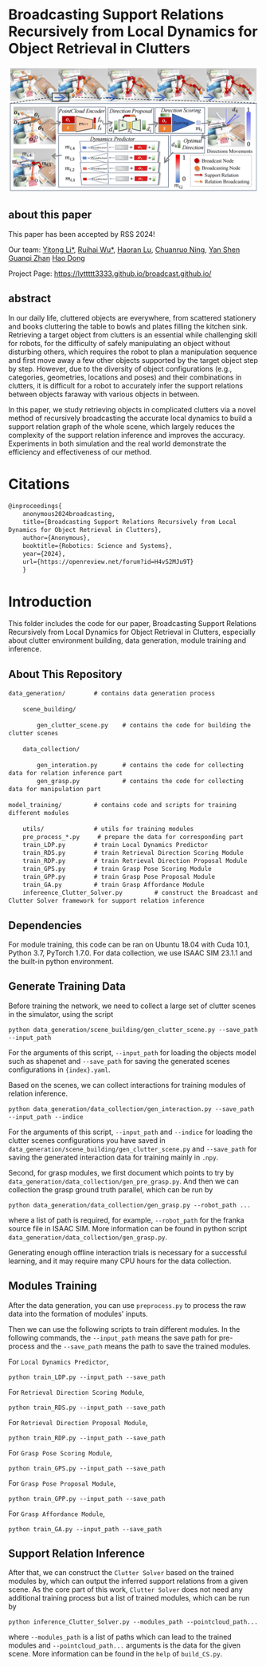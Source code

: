 # Broadcasting Support Relations Recursively from Local Dynamics for Object Retrieval in Clutters 

![Overview](/images/teaser.png)

## about this paper
This paper has been accepted by RSS 2024!

Our team: 
[Yitong Li*](https://lyttttt3333.github.io/YitongLi.github.io/),
[Ruihai Wu*](https://warshallrho.github.io/),
[Haoran Lu](https://openreview.net/profile?id=~Haoran_Lu2),
[Chuanruo Ning](https://tritiumr.github.io/),
[Yan Shen](https://sxy7147.github.io/)
[Guanqi Zhan](https://www.robots.ox.ac.uk/~guanqi/)
[Hao Dong](https://zsdonghao.github.io/)

Project Page: https://lyttttt3333.github.io/broadcast.github.io/

## abstract

In our daily life, cluttered objects are everywhere, from scattered stationery and books cluttering the table to bowls and plates filling the kitchen sink. Retrieving a target object from clutters is an essential while challenging skill for robots, for the difficulty of safely manipulating an object without disturbing others, which requires the robot to plan a manipulation sequence and first move away a few other objects supported by the target object step by step. However, due to the diversity of object configurations (e.g., categories, geometries, locations and poses) and their combinations in clutters, it is difficult for a robot to accurately infer the support relations between objects faraway with various objects in between. 

In this paper, we study retrieving objects in complicated clutters via a novel method of recursively broadcasting the accurate local dynamics to build a support relation graph of the whole scene, which largely reduces the complexity of the support relation inference and improves the accuracy. Experiments in both simulation and the real world demonstrate the efficiency and effectiveness of our method.

# Citations
    
    @inproceedings{
        anonymous2024broadcasting,
        title={Broadcasting Support Relations Recursively from Local Dynamics for Object Retrieval in Clutters},
        author={Anonymous},
        booktitle={Robotics: Science and Systems},
        year={2024},
        url={https://openreview.net/forum?id=H4vS2MJu9T}
        }

# Introduction

This folder includes the code for our paper, Broadcasting Support Relations Recursively from Local Dynamics for Object Retrieval in Clutters, especially about clutter environment building, data generation, module training and inference.

## About This Repository
    data_generation/        # contains data generation process

        scene_building/     

            gen_clutter_scene.py    # contains the code for building the clutter scenes

        data_collection/     
        
            gen_interation.py       # contains the code for collecting data for relation inference part
            gen_grasp.py            # contains the code for collecting data for manipulation part

    model_training/         # contains code and scripts for training different modules

        utils/              # utils for training modules
        pre_process_*.py     # prepare the data for corresponding part
        train_LDP.py        # train Local Dynamics Predictor
        train_RDS.py        # train Retrieval Direction Scoring Module
        train_RDP.py        # train Retrieval Direction Proposal Module
        train_GPS.py        # train Grasp Pose Scoring Module
        train_GPP.py        # train Grasp Pose Proposal Module
        train_GA.py         # train Grasp Affordance Module
        infereence_Clutter_Solver.py         # construct the Broadcast and Clutter Solver framework for support relation inference 


## Dependencies

For module training, this code can be ran on Ubuntu 18.04 with Cuda 10.1, Python 3.7, PyTorch 1.7.0. 
For data collection, we use ISAAC SIM 23.1.1 and the built-in python environment.

## Generate Training Data

Before training the network, we need to collect a large set of clutter scenes in the simulator, using the script 

    python data_generation/scene_building/gen_clutter_scene.py --save_path --input_path

For the arguments of this script, `--input_path` for loading the objects model such as shapenet and `--save_path` for saving the generated scenes configurations in `{index}.yaml`.

Based on the scenes, we can collect interactions for training modules of relation inference. 

    python data_generation/data_collection/gen_interaction.py --save_path --input_path --indice

For the arguments of this script, `--input_path` and `--indice` for loading the clutter scenes configurations you have saved in `data_generation/scene_building/gen_clutter_scene.py` and `--save_path` for saving the generated interaction data for training mainly in `.npy`.

Second, for grasp modules, we first document which points to try by `data_generation/data_collection/gen_pre_grasp.py`. And then we can collection the grasp ground truth parallel, which can be run by

    python data_generation/data_collection/gen_grasp.py --robot_path ...

where a list of path is required, for example, `--robot_path` for the franka source file in ISAAC SIM. More information can be found in python script `data_generation/data_collection/gen_grasp.py`.

Generating enough offline interaction trials is necessary for a successful learning, and it may require many CPU hours for the data collection.  

## Modules Training

After the data generation, you can use `preprocess.py` to process the raw data into the formation of modules' inputs.

Then we can use the following scripts to train different modules. In the following commands, the `--input_path` means the save path for pre-process and the `--save_path` means the path to save the trained modules.

For `Local Dynamics Predictor`,

    python train_LDP.py --input_path --save_path

For `Retrieval Direction Scoring Module`,

    python train_RDS.py --input_path --save_path

For `Retrieval Direction Proposal Module`,

    python train_RDP.py --input_path --save_path

For `Grasp Pose Scoring Module`,

    python train_GPS.py --input_path --save_path

For `Grasp Pose Proposal Module`,

    python train_GPP.py --input_path --save_path

For `Grasp Affordance Module`,

    python train_GA.py --input_path --save_path

## Support Relation Inference

After that, we can construct the `Clutter Solver` based on the trained modules by, which can output the inferred support relations from a given scene. As the core part of this work, `Clutter Solver` does not need any additional training process but a list of trained modules, which can be run by

    python inference_Clutter_Solver.py --modules_path --pointcloud_path...

where `--modules_path` is a list of paths which can lead to the trained modules and `--pointcloud_path...` arguments is the data for the given scene. More information can be found in the `help` of `build_CS.py`.



